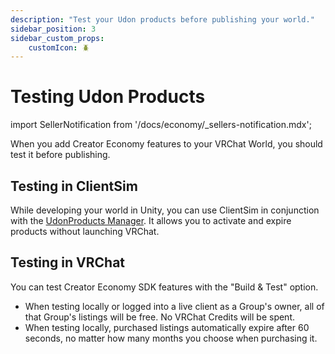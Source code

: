```yaml
---
description: "Test your Udon products before publishing your world."
sidebar_position: 3
sidebar_custom_props:
    customIcon: 🪲
---
```


# Testing Udon Products

import SellerNotification from '/docs/economy/_sellers-notification.mdx';

<SellerNotification/>

When you add Creator Economy features to your VRChat World, you should test it before publishing.

## Testing in ClientSim

While developing your world in Unity, you can use ClientSim in conjunction with the [UdonProducts Manager](/economy/sdk/getting-started#udonproduct-manager). It allows you to activate and expire products without launching VRChat.

## Testing in VRChat

You can test Creator Economy SDK features with the "Build & Test" option.
- When testing locally or logged into a live client as a Group's owner, all of that Group's listings will be free. No VRChat Credits will be spent.
- When testing locally, purchased listings automatically expire after 60 seconds, no matter how many months you choose when purchasing it.
